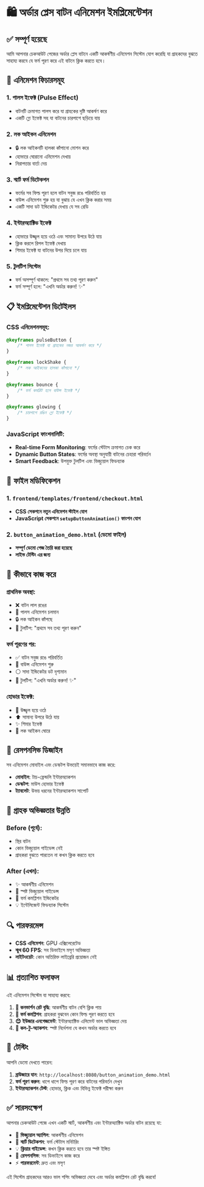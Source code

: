 # 🛍️ অর্ডার প্লেস বাটন এনিমেশন ইমপ্লিমেন্টেশন

## ✅ সম্পূর্ণ হয়েছে

আমি আপনার চেকআউট পেজের অর্ডার প্লেস বাটনে একটি আকর্ষণীয় এনিমেশন সিস্টেম যোগ করেছি যা গ্রাহকদের বুঝতে সাহায্য করবে যে ফর্ম পূরণ করে এই বাটনে ক্লিক করতে হবে।

## 🎨 এনিমেশন ফিচারসমূহ

### 1. **পালস ইফেক্ট (Pulse Effect)**
- বাটনটি ক্রমাগত পালস করে যা গ্রাহকের দৃষ্টি আকর্ষণ করে
- একটি গ্লো ইফেক্ট সহ যা বাটনের চারপাশে ছড়িয়ে যায়

### 2. **লক আইকন এনিমেশন**
- 🔒 লক আইকনটি হালকা কাঁপানো মোশন করে
- হোভারে ঘোরানো এনিমেশন দেখায়
- নিরাপত্তার বার্তা দেয়

### 3. **স্মার্ট ফর্ম ডিটেকশন**
- ফর্মের সব ফিল্ড পূরণ হলে বাটন সবুজ রঙে পরিবর্তিত হয়
- বাউন্স এনিমেশন শুরু হয় যা বুঝায় যে এখন ক্লিক করার সময়
- একটি সাদা ডট ইন্ডিকেটর দেখায় যে সব রেডি

### 4. **ইন্টারঅ্যাক্টিভ ইফেক্ট**
- হোভারে উজ্জ্বল হয়ে ওঠে এবং সামান্য উপরে উঠে যায়
- ক্লিক করলে রিপল ইফেক্ট দেখায়
- শিমার ইফেক্ট যা বাটনের উপর দিয়ে চলে যায়

### 5. **টুলটিপ সিস্টেম**
- ফর্ম অসম্পূর্ণ থাকলে: "প্রথমে সব তথ্য পূরণ করুন"
- ফর্ম সম্পূর্ণ হলে: "এখনি অর্ডার করুন! ✨"

## 📋 ইমপ্লিমেন্টেশন ডিটেইলস

### CSS এনিমেশনসমূহ:
```css
@keyframes pulseButton {
    /* পালস ইফেক্ট যা গ্রাহকের নজর আকর্ষণ করে */
}

@keyframes lockShake {
    /* লক আইকনের হালকা কাঁপানো */
}

@keyframes bounce {
    /* ফর্ম কমপ্লিট হলে বাউন্স ইফেক্ট */
}

@keyframes glowing {
    /* চারপাশে রঙিন গ্লো ইফেক্ট */
}
```

### JavaScript ফাংশনালিটি:
- **Real-time Form Monitoring**: ফর্মের স্টেটাস ক্রমাগত চেক করে
- **Dynamic Button States**: ফর্মের অবস্থা অনুযায়ী বাটনের চেহারা পরিবর্তন
- **Smart Feedback**: উপযুক্ত টুলটিপ এবং ভিজ্যুয়াল ফিডব্যাক

## 🔧 ফাইল মডিফিকেশন

### 1. `frontend/templates/frontend/checkout.html`
- **CSS সেকশনে নতুন এনিমেশন স্টাইল যোগ**
- **JavaScript সেকশনে `setupButtonAnimation()` ফাংশন যোগ**

### 2. `button_animation_demo.html` (ডেমো ফাইল)
- **সম্পূর্ণ ডেমো পেজ তৈরি করা হয়েছে**
- **লাইভ টেস্টিং এর জন্য**

## 🚀 কীভাবে কাজ করে

### প্রাথমিক অবস্থা:
- ❌ বাটন লাল রঙের
- 🔄 পালস এনিমেশন চলমান
- 🔒 লক আইকন কাঁপছে
- 💬 টুলটিপ: "প্রথমে সব তথ্য পূরণ করুন"

### ফর্ম পূরণের পর:
- ✅ বাটন সবুজ রঙে পরিবর্তিত
- 🎾 বাউন্স এনিমেশন শুরু
- ⚪ সাদা ইন্ডিকেটর ডট দৃশ্যমান
- 💬 টুলটিপ: "এখনি অর্ডার করুন! ✨"

### হোভার ইফেক্ট:
- 🌟 উজ্জ্বল হয়ে ওঠে
- ⬆️ সামান্য উপরে উঠে যায়
- ✨ শিমার ইফেক্ট
- 🔄 লক আইকন ঘোরে

## 📱 রেসপনসিভ ডিজাইন

সব এনিমেশন মোবাইল এবং ডেস্কটপ উভয়েই সমানভাবে কাজ করে:
- **মোবাইল**: টাচ-ফ্রেন্ডলি ইন্টারঅ্যাকশন
- **ডেস্কটপ**: মাউস হোভার ইফেক্ট
- **ট্যাবলেট**: উভয় ধরনের ইন্টারঅ্যাকশন সাপোর্ট

## 🎯 গ্রাহক অভিজ্ঞতার উন্নতি

### Before (পূর্বে):
- স্থির বাটন
- কোন ভিজ্যুয়াল গাইডেন্স নেই
- গ্রাহকরা বুঝতে পারতেন না কখন ক্লিক করতে হবে

### After (এখন):
- ✨ আকর্ষণীয় এনিমেশন
- 🎯 স্পষ্ট ভিজ্যুয়াল গাইডেন্স
- 📝 ফর্ম কমপ্লিশন ইন্ডিকেটর
- 💡 ইন্টেলিজেন্ট ফিডব্যাক সিস্টেম

## 🔍 পারফরমেন্স

- **CSS এনিমেশন**: GPU এক্সিলেরেটেড
- **স্মুথ 60 FPS**: সব ডিভাইসে মসৃণ অভিজ্ঞতা
- **লাইটওয়েট**: কোন অতিরিক্ত লাইব্রেরি প্রয়োজন নেই

## 📊 প্রত্যাশিত ফলাফল

এই এনিমেশন সিস্টেম যা সাহায্য করবে:

1. **🔺 কনভার্শন রেট বৃদ্ধি**: আকর্ষণীয় বাটন বেশি ক্লিক পায়
2. **📝 ফর্ম কমপ্লিশন**: গ্রাহকরা বুঝবেন কোন ফিল্ড পূরণ করতে হবে
3. **😊 ইউজার এনগেজমেন্ট**: ইন্টারঅ্যাক্টিভ এলিমেন্ট ভাল অভিজ্ঞতা দেয়
4. **🎯 কল-টু-অ্যাকশন**: স্পষ্ট নির্দেশনা যে কখন অর্ডার করতে হবে

## 🧪 টেস্টিং

আপনি ডেমো দেখতে পারেন:
1. **ব্রাউজারে যান**: `http://localhost:8080/button_animation_demo.html`
2. **ফর্ম পূরণ করুন**: ধাপে ধাপে ফিল্ড পূরণ করে বাটনের পরিবর্তন দেখুন
3. **ইন্টারঅ্যাকশন টেস্ট**: হোভার, ক্লিক এবং বিভিন্ন ইফেক্ট পরীক্ষা করুন

## ✅ সারসংক্ষেপ

আপনার চেকআউট পেজে এখন একটি স্মার্ট, আকর্ষণীয় এবং ইন্টারঅ্যাক্টিভ অর্ডার বাটন রয়েছে যা:

- 🎨 **ভিজ্যুয়াল অ্যাপিল**: আকর্ষণীয় এনিমেশন
- 🧠 **স্মার্ট ডিটেকশন**: ফর্ম স্টেটাস মনিটরিং  
- 💡 **ক্লিয়ার গাইডেন্স**: কখন ক্লিক করতে হবে তার স্পষ্ট ইঙ্গিত
- 📱 **রেসপনসিভ**: সব ডিভাইসে কাজ করে
- ⚡ **পারফরমেন্ট**: দ্রুত এবং মসৃণ

এই সিস্টেম গ্রাহকদের আরও ভাল শপিং অভিজ্ঞতা দেবে এবং অর্ডার কমপ্লিশন রেট বৃদ্ধি করবে!